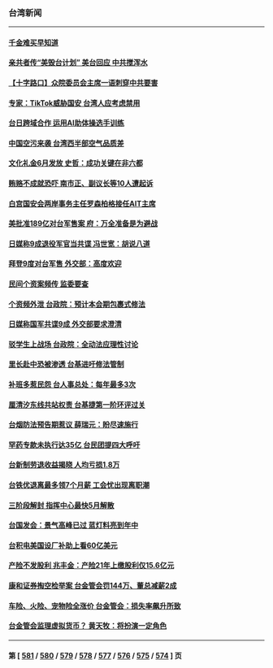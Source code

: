 ### 台湾新闻
---
#### [千金难买早知道](../../pages/ncid1349361/n13941409.md) 
#### [亲共者传“美毁台计划” 美台回应 中共搅浑水](../../pages/ncid1349361/n13941364.md) 
#### [【十字路口】众院委员会主席一语刺穿中共要害](../../pages/ncid1349361/n13941632.md) 
#### [专家：TikTok威胁国安 台湾人应考虑禁用](../../pages/ncid1349361/n13911928.md) 
#### [台日跨域合作 运用AI助体操选手训练](../../pages/ncid1349361/n13941668.md) 
#### [中国空污来袭 台湾西半部空气品质差](../../pages/ncid1349361/n13941666.md) 
#### [文化礼金6月发放 史哲：成功关键在非六都](../../pages/ncid1349361/n13941664.md) 
#### [贿赂不成就恐吓 南市正、副议长等10人遭起诉](../../pages/ncid1349361/n13941616.md) 
#### [白宫国安会两岸事务主任罗森柏格接任AIT主席](../../pages/ncid1349361/n13941615.md) 
#### [美批准189亿对台军售案 府：万全准备是为避战](../../pages/ncid1349361/n13941613.md) 
#### [日媒称9成退役军官当共谍 冯世宽：胡说八道](../../pages/ncid1349361/n13941621.md) 
#### [拜登9度对台军售 外交部：高度欢迎](../../pages/ncid1349361/n13941620.md) 
#### [民间个资案频传 监委要查](../../pages/ncid1349361/n13941630.md) 
#### [个资频外泄 台政院：预计本会期包裹式修法](../../pages/ncid1349361/n13941628.md) 
#### [日媒称国军共谍9成 外交部要求澄清](../../pages/ncid1349361/n13941627.md) 
#### [驳学生上战场 台政院：全动法应理性讨论](../../pages/ncid1349361/n13941480.md) 
#### [里长赴中恐被渗透 台基进吁修法管制](../../pages/ncid1349361/n13941526.md) 
#### [补班多惹民怨  台人事总处：每年最多3次](../../pages/ncid1349361/n13941584.md) 
#### [厘清汐东线共站权责 台基捷第一阶环评过关](../../pages/ncid1349361/n13941583.md) 
#### [台烟防法预告期惹议 薛瑞元：盼尽速施行](../../pages/ncid1349361/n13941581.md) 
#### [罕药专款未执行达35亿 台民团提四大呼吁](../../pages/ncid1349361/n13941586.md) 
#### [台新制劳退收益揭晓 人均亏损1.8万](../../pages/ncid1349361/n13941587.md) 
#### [台铁优退离最多领7个月薪 工会忧出现离职潮](../../pages/ncid1349361/n13941557.md) 
#### [三阶段解封 指挥中心最快5月解散](../../pages/ncid1349361/n13941558.md) 
#### [台国发会：景气高峰已过 蓝灯料亮到年中](../../pages/ncid1349361/n13941532.md) 
#### [台积电美国设厂补助上看60亿美元](../../pages/ncid1349361/n13941534.md) 
#### [产险不发股利 兆丰金：产险21年上缴股利仅15.6亿元](../../pages/ncid1349361/n13941535.md) 
#### [康和证券掏空检举案 台金管会罚144万、董总减薪2成](../../pages/ncid1349361/n13941536.md) 
#### [车险、火险、宠物险全涨价 台金管会：损失率飙升所致](../../pages/ncid1349361/n13941537.md) 
#### [台金管会监理虚拟货币？ 黄天牧：将扮演一定角色](../../pages/ncid1349361/n13941539.md) 

---
#### 第 [ [581](./581.md) / [580](./580.md) / [579](./579.md) / [578](./578.md) / [577](./577.md) / [576](./576.md) / [575](./575.md) / [574](./574.md) ] 页
